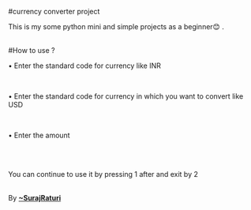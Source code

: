 #currency converter project
<p>This is my some python mini and simple projects as a beginner😊 .</p>
<br>
#How to use ?
<br><p>• Enter the standard code for currency like INR </p>
<br><p>• Enter the standard code for currency in which you want to convert like USD</p>
<br><p>• Enter the amount </p>
<br><br>
<p>You can continue to use it by pressing 1 after and exit by 2</p><br>
By  <b><u>~SurajRaturi</u></b>

